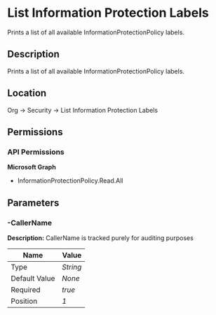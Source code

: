 # List Information Protection Labels

Prints a list of all available InformationProtectionPolicy labels.

## Description

Prints a list of all available InformationProtectionPolicy labels.

## Location

Org &rarr; Security &rarr; List Information Protection Labels

## Permissions

### API Permissions

**Microsoft Graph**
- InformationProtectionPolicy.Read.All

## Parameters

### -CallerName

**Description:** CallerName is tracked purely for auditing purposes 

| Name | Value |
|---|---|
| Type | _String_ |
| Default Value | _None_ |
| Required | _true_ |
| Position | _1_ |


